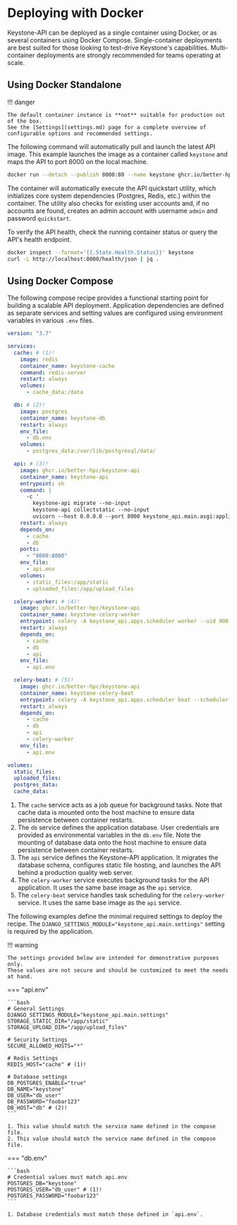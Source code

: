 # Deploying with Docker

Keystone-API can be deployed as a single container using Docker, or as several containers using Docker Compose.
Single-container deployments are best suited for those looking to test-drive Keystone's capabilities.
Multi-container deployments are strongly recommended for teams operating at scale.

## Using Docker Standalone

!!! danger

    The default container instance is **not** suitable for production out of the box.
    See the [Settings](settings.md) page for a complete overview of configurable options and recommended settings.

The following command will automatically pull and launch the latest API image.
This example launches the image as a container called `keystone` and maps the API to port 8000 on the local machine.

```bash
docker run --detach --publish 8000:80 --name keystone ghcr.io/better-hpc/keystone-api
```

The container will automatically execute the API quickstart utility, which initializes core system dependencies (Postgres, Redis, etc.) within the container.
The utility also checks for existing user accounts and, if no accounts are found, creates an admin account with username `admin` and password `quickstart`.

To verify the API health, check the running container status or query the API's health endpoint.

```bash
docker inspect --format='{{.State.Health.Status}}' keystone
curl -L http://localhost:8000/health/json | jq .
```

## Using Docker Compose

The following compose recipe provides a functional starting point for building a scalable API deployment.
Application dependencies are defined as separate services and setting values are configured using environment
variables in various `.env` files.

```yaml
version: "3.7"

services:
  cache: # (1)!
    image: redis
    container_name: keystone-cache
    command: redis-server
    restart: always
    volumes:
      - cache_data:/data

  db: # (2)!
    image: postgres
    container_name: keystone-db
    restart: always
    env_file:
      - db.env
    volumes:
      - postgres_data:/var/lib/postgresql/data/

  api: # (3)!
    image: ghcr.io/better-hpc/keystone-api
    container_name: keystone-api
    entrypoint: sh
    command: |
      -c '
        keystone-api migrate --no-input
        keystone-api collectstatic --no-input
        uvicorn --host 0.0.0.0 --port 8000 keystone_api.main.asgi:application'
    restart: always
    depends_on:
      - cache
      - db
    ports:
      - "8000:8000"
    env_file:
      - api.env
    volumes:
      - static_files:/app/static
      - uploaded_files:/app/upload_files

  celery-worker: # (4)!
    image: ghcr.io/better-hpc/keystone-api
    container_name: keystone-celery-worker
    entrypoint: celery -A keystone_api.apps.scheduler worker --uid 900
    restart: always
    depends_on:
      - cache
      - db
      - api
    env_file:
      - api.env

  celery-beat: # (5)!
    image: ghcr.io/better-hpc/keystone-api
    container_name: keystone-celery-beat
    entrypoint: celery -A keystone_api.apps.scheduler beat --scheduler django_celery_beat.schedulers:DatabaseScheduler --uid 900
    restart: always
    depends_on:
      - cache
      - db
      - api
      - celery-worker
    env_file:
      - api.env

volumes:
  static_files:
  uploaded_files:
  postgres_data:
  cache_data:

```

1. The `cache` service acts as a job queue for background tasks. Note that cache data is mounted onto the host machine to ensure data persistence between container restarts.
2. The `db` service defines the application database. User credentials are provided as environmental variables in the `db.env` file. Note the mounting of database data onto the host machine to ensure data persistence between container restarts.
3. The `api` service defines the Keystone-API application. It migrates the database schema, configures static file hosting, and launches the API behind a production quality web server.
4. The `celery-worker` service executes background tasks for the API application. It uses the same base image as the `api` service.
5. The `celery-beat` service handles task scheduling for the `celery-worker` service. It uses the same base image as the `api` service.

The following examples define the minimal required settings to deploy the recipe.
The `DJANGO_SETTINGS_MODULE="keystone_api.main.settings"` setting is required by the application.

!!! warning

    The settings provided below are intended for demonstrative purposes only.
    These values are not secure and should be customized to meet the needs at hand.

=== "api.env"

    ```bash
    # General Settings
    DJANGO_SETTINGS_MODULE="keystone_api.main.settings"
    STORAGE_STATIC_DIR="/app/static"
    STORAGE_UPLOAD_DIR="/app/upload_files"
    
    # Security Settings
    SECURE_ALLOWED_HOSTS="*"
    
    # Redis Settings
    REDIS_HOST="cache" # (1)!
    
    # Database settings
    DB_POSTGRES_ENABLE="true"
    DB_NAME="keystone"
    DB_USER="db_user"
    DB_PASSWORD="foobar123"
    DB_HOST="db" # (2)!
    ```

    1. This value should match the service name defined in the compose file.
    2. This value should match the service name defined in the compose file.

=== "db.env"

    ```bash
    # Credential values must match api.env
    POSTGRES_DB="keystone"
    POSTGRES_USER="db_user" # (1)!
    POSTGRES_PASSWORD="foobar123"
    ```

    1. Database credentials must match those defined in `api.env`.
